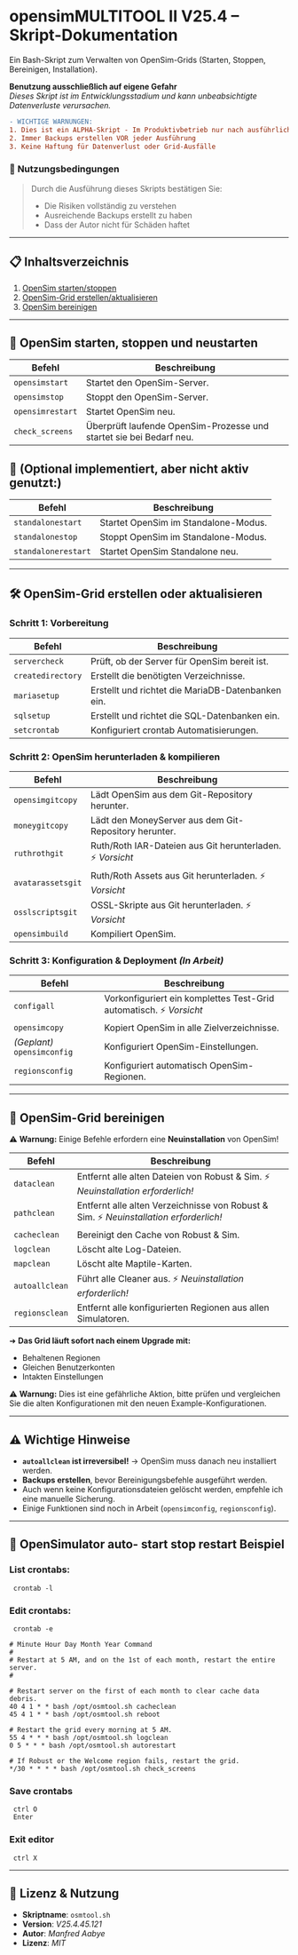 # **opensimMULTITOOL II V25.4 – Skript-Dokumentation**  
Ein Bash-Skript zum Verwalten von OpenSim-Grids (Starten, Stoppen, Bereinigen, Installation).

**Benutzung ausschließlich auf eigene Gefahr**  
*Dieses Skript ist im Entwicklungsstadium und kann unbeabsichtigte Datenverluste verursachen.*

```diff
- WICHTIGE WARNUNGEN:
1. Dies ist ein ALPHA-Skript - Im Produktivbetrieb nur nach ausführlichem Testing verwenden
2. Immer Backups erstellen VOR jeder Ausführung
3. Keine Haftung für Datenverlust oder Grid-Ausfälle
```

### 📜 **Nutzungsbedingungen**  
> Durch die Ausführung dieses Skripts bestätigen Sie:  
> - Die Risiken vollständig zu verstehen  
> - Ausreichende Backups erstellt zu haben  
> - Dass der Autor nicht für Schäden haftet  

---

## **📋 Inhaltsverzeichnis**  
1. [OpenSim starten/stoppen](#-opensim-starten-stoppen-und-neustarten)  
2. [OpenSim-Grid erstellen/aktualisieren](#-opensim-grid-erstellen-oder-aktualisieren)  
3. [OpenSim bereinigen](#-opensim-grid-bereinigen)  

---

## **🔄 OpenSim starten, stoppen und neustarten**  
| Befehl | Beschreibung |  
|--------|-------------|  
| `opensimstart` | Startet den OpenSim-Server. |  
| `opensimstop` | Stoppt den OpenSim-Server. |  
| `opensimrestart` | Startet OpenSim neu. |  
| `check_screens` | Überprüft laufende OpenSim-Prozesse und startet sie bei Bedarf neu. |  

## **🔄 (Optional implementiert, aber nicht aktiv genutzt:)** 
| Befehl | Beschreibung |  
|--------|-------------|  
| `standalonestart` | Startet OpenSim im Standalone-Modus. |  
| `standalonestop` | Stoppt OpenSim im Standalone-Modus. |  
| `standalonerestart` | Startet OpenSim Standalone neu. |  

---

## **🛠️ OpenSim-Grid erstellen oder aktualisieren**  
### **Schritt 1: Vorbereitung**  
| Befehl | Beschreibung |  
|--------|-------------|  
| `servercheck` | Prüft, ob der Server für OpenSim bereit ist. |  
| `createdirectory` | Erstellt die benötigten Verzeichnisse. |  
| `mariasetup` | Erstellt und richtet die MariaDB-Datenbanken ein. |  
| `sqlsetup` | Erstellt und richtet die SQL-Datenbanken ein. |  
| `setcrontab` | Konfiguriert crontab Automatisierungen. |  

### **Schritt 2: OpenSim herunterladen & kompilieren**  
| Befehl | Beschreibung |  
|--------|-------------|  
| `opensimgitcopy` | Lädt OpenSim aus dem Git-Repository herunter. |  
| `moneygitcopy` | Lädt den MoneyServer aus dem Git-Repository herunter. |  
| `ruthrothgit` | Ruth/Roth IAR-Dateien aus Git herunterladen. ⚡ *Vorsicht* |  
| `avatarassetsgit` | Ruth/Roth Assets aus Git herunterladen. ⚡ *Vorsicht* |  
| `osslscriptsgit` | OSSL-Skripte aus Git herunterladen. ⚡ *Vorsicht* |  
| `opensimbuild` | Kompiliert OpenSim. |  

### **Schritt 3: Konfiguration & Deployment** *(In Arbeit)*  
| Befehl | Beschreibung |  
|--------|-------------|  
| `configall` | Vorkonfiguriert ein komplettes Test-Grid automatisch. ⚡ *Vorsicht* |  
| `opensimcopy` | Kopiert OpenSim in alle Zielverzeichnisse. |  
| *(Geplant)* `opensimconfig` | Konfiguriert OpenSim-Einstellungen. |  
| `regionsconfig` | Konfiguriert automatisch OpenSim-Regionen. |  

---

## **🧹 OpenSim-Grid bereinigen**  
⚠ **Warnung:** Einige Befehle erfordern eine **Neuinstallation** von OpenSim!  

| Befehl | Beschreibung |  
|--------|-------------|  
| `dataclean` | Entfernt alle alten Dateien von Robust & Sim. ⚡ *Neuinstallation erforderlich!* |  
| `pathclean` | Entfernt alle alten Verzeichnisse von Robust & Sim. ⚡ *Neuinstallation erforderlich!* |  
| `cacheclean` | Bereinigt den Cache von Robust & Sim. |  
| `logclean` | Löscht alte Log-Dateien. |  
| `mapclean` | Löscht alte Maptile-Karten. |  
| `autoallclean` | Führt alle Cleaner aus. ⚡ *Neuinstallation erforderlich!* |  
| `regionsclean` | Entfernt alle konfigurierten Regionen aus allen Simulatoren. |  

➜ **Das Grid läuft sofort nach einem Upgrade mit:**  
- Behaltenen Regionen  
- Gleichen Benutzerkonten  
- Intakten Einstellungen  

⚠ **Warnung:** Dies ist eine gefährliche Aktion, bitte prüfen und vergleichen Sie die alten Konfigurationen mit den neuen Example-Konfigurationen.  

---

## **⚠️ Wichtige Hinweise**  
- **`autoallclean` ist irreversibel!** → OpenSim muss danach neu installiert werden.  
- **Backups erstellen**, bevor Bereinigungsbefehle ausgeführt werden.  
- Auch wenn keine Konfigurationsdateien gelöscht werden, empfehle ich eine manuelle Sicherung.  
- Einige Funktionen sind noch in Arbeit (`opensimconfig`, `regionsconfig`).  

---

## **🔄 OpenSimulator auto- start stop restart Beispiel**

### List crontabs:
     crontab -l

### Edit crontabs:
     crontab -e
```
# Minute Hour Day Month Year Command
#
# Restart at 5 AM, and on the 1st of each month, restart the entire server.
#

# Restart server on the first of each month to clear cache data debris.
40 4 1 * * bash /opt/osmtool.sh cacheclean
45 4 1 * * bash /opt/osmtool.sh reboot

# Restart the grid every morning at 5 AM.
55 4 * * * bash /opt/osmtool.sh logclean
0 5 * * * bash /opt/osmtool.sh autorestart

# If Robust or the Welcome region fails, restart the grid.
*/30 * * * * bash /opt/osmtool.sh check_screens
```
### Save crontabs
     ctrl O  
     Enter  
### Exit editor
     ctrl X  

---

## **📜 Lizenz & Nutzung**  
- **Skriptname**: `osmtool.sh`  
- **Version**: *V25.4.45.121*  
- **Autor**: *Manfred Aabye*  
- **Lizenz**: *MIT*  
